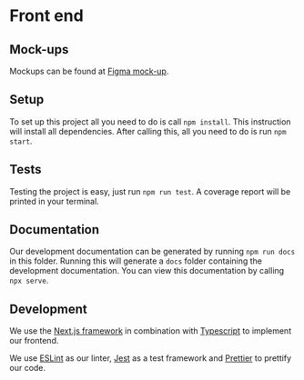 # Front end

## Mock-ups

Mockups can be found at [Figma mock-up](https://www.figma.com/file/pvrjnLp3X2SUdeeXnbZD3W/OSOC?node-id=0%3A1).

## Setup

To set up this project all you need to do is call `npm install`.
This instruction will install all dependencies.
After calling this, all you need to do is run `npm start`.

## Tests

Testing the project is easy, just run `npm run test`.
A coverage report will be printed in your terminal.

## Documentation

Our development documentation can be generated by running `npm run docs` in this folder.
Running this will generate a `docs` folder containing the development documentation.
You can view this documentation by calling `npx serve`.

## Development

We use the [Next.js framework](https://nextjs.org/) in combination with 
[Typescript](https://www.typescriptlang.org/) to implement our frontend.

We use [ESLint](https://eslint.org/) as our linter, [Jest](https://jestjs.io/) as a test framework and 
[Prettier](https://prettier.io/) to prettify our code.
